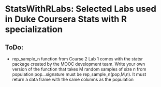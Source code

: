 # StatsWithRLabs: Selected Labs used in Duke Coursera Stats with R specialization
## ToDo:  
* rep_sample_n function from Course 2 Lab 1 comes with the statsr package created by the MOOC development team. Write your own version of the function that takes M random samples of size n from population pop...signature must be rep_sample_n(pop,M,n). It must return a data frame with the same columns as the population


